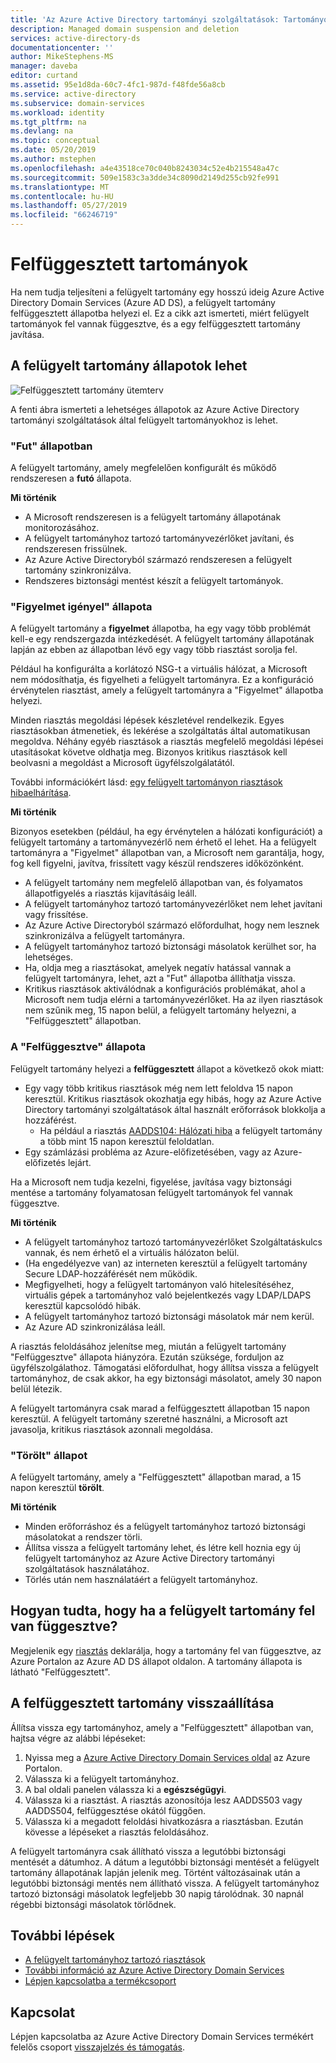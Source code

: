```yaml
---
title: 'Az Azure Active Directory tartományi szolgáltatások: Tartományok felfüggesztve |} A Microsoft Docs'
description: Managed domain suspension and deletion
services: active-directory-ds
documentationcenter: ''
author: MikeStephens-MS
manager: daveba
editor: curtand
ms.assetid: 95e1d8da-60c7-4fc1-987d-f48fde56a8cb
ms.service: active-directory
ms.subservice: domain-services
ms.workload: identity
ms.tgt_pltfrm: na
ms.devlang: na
ms.topic: conceptual
ms.date: 05/20/2019
ms.author: mstephen
ms.openlocfilehash: a4e43518ce70c040b8243034c52e4b215548a47c
ms.sourcegitcommit: 509e1583c3a3dde34c8090d2149d255cb92fe991
ms.translationtype: MT
ms.contentlocale: hu-HU
ms.lasthandoff: 05/27/2019
ms.locfileid: "66246719"
---
```

# <a name="suspended-domains"></a>Felfüggesztett tartományok
Ha nem tudja teljesíteni a felügyelt tartomány egy hosszú ideig Azure Active Directory Domain Services (Azure AD DS), a felügyelt tartomány felfüggesztett állapotba helyezi el. Ez a cikk azt ismerteti, miért felügyelt tartományok fel vannak függesztve, és a egy felfüggesztett tartomány javítása.


## <a name="states-your-managed-domain-can-be-in"></a>A felügyelt tartomány állapotok lehet

![Felfüggesztett tartomány ütemterv](media/active-directory-domain-services-suspension/suspension-timeline.PNG)

A fenti ábra ismerteti a lehetséges állapotok az Azure Active Directory tartományi szolgáltatások által felügyelt tartományokhoz is lehet.

### <a name="running-state"></a>"Fut" állapotban
A felügyelt tartomány, amely megfelelően konfigurált és működő rendszeresen a **futó** állapota.

**Mi történik**
* A Microsoft rendszeresen is a felügyelt tartomány állapotának monitorozásához.
* A felügyelt tartományhoz tartozó tartományvezérlőket javítani, és rendszeresen frissülnek.
* Az Azure Active Directoryból származó rendszeresen a felügyelt tartomány szinkronizálva.
* Rendszeres biztonsági mentést készít a felügyelt tartományok.


### <a name="needs-attention-state"></a>"Figyelmet igényel" állapota
A felügyelt tartomány a **figyelmet** állapotba, ha egy vagy több problémát kell-e egy rendszergazda intézkedését. A felügyelt tartomány állapotának lapján az ebben az állapotban lévő egy vagy több riasztást sorolja fel.

Például ha konfigurálta a korlátozó NSG-t a virtuális hálózat, a Microsoft nem módosíthatja, és figyelheti a felügyelt tartományra. Ez a konfiguráció érvénytelen riasztást, amely a felügyelt tartományra a "Figyelmet" állapotba helyezi.

Minden riasztás megoldási lépések készletével rendelkezik. Egyes riasztásokban átmenetiek, és lekérése a szolgáltatás által automatikusan megoldva. Néhány egyéb riasztások a riasztás megfelelő megoldási lépései utasításokat követve oldhatja meg. Bizonyos kritikus riasztások kell beolvasni a megoldást a Microsoft ügyfélszolgálatától.

További információkért lásd: [egy felügyelt tartományon riasztások hibaelhárítása](troubleshoot-alerts.md).

**Mi történik**

Bizonyos esetekben (például, ha egy érvénytelen a hálózati konfigurációt) a felügyelt tartomány a tartományvezérlő nem érhető el lehet. Ha a felügyelt tartományra a "Figyelmet" állapotban van, a Microsoft nem garantálja, hogy, fog kell figyelni, javítva, frissített vagy készül rendszeres időközönként.

* A felügyelt tartomány nem megfelelő állapotban van, és folyamatos állapotfigyelés a riasztás kijavításáig leáll.
* A felügyelt tartományhoz tartozó tartományvezérlőket nem lehet javítani vagy frissítése.
* Az Azure Active Directoryból származó előfordulhat, hogy nem lesznek szinkronizálva a felügyelt tartományra.
* A felügyelt tartományhoz tartozó biztonsági másolatok kerülhet sor, ha lehetséges.
* Ha, oldja meg a riasztásokat, amelyek negatív hatással vannak a felügyelt tartományra, lehet, azt a "Fut" állapotba állíthatja vissza.
* Kritikus riasztások aktiválódnak a konfigurációs problémákat, ahol a Microsoft nem tudja elérni a tartományvezérlőket. Ha az ilyen riasztások nem szűnik meg, 15 napon belül, a felügyelt tartomány helyezni, a "Felfüggesztett" állapotban.


### <a name="the-suspended-state"></a>A "Felfüggesztve" állapota
Felügyelt tartomány helyezi a **felfüggesztett** állapot a következő okok miatt:

* Egy vagy több kritikus riasztások még nem lett feloldva 15 napon keresztül. Kritikus riasztások okozhatja egy hibás, hogy az Azure Active Directory tartományi szolgáltatások által használt erőforrások blokkolja a hozzáférést.
    * Ha például a riasztás [AADDS104: Hálózati hiba](alert-nsg.md) a felügyelt tartomány a több mint 15 napon keresztül feloldatlan.
* Egy számlázási probléma az Azure-előfizetésében, vagy az Azure-előfizetés lejárt.

Ha a Microsoft nem tudja kezelni, figyelése, javítása vagy biztonsági mentése a tartomány folyamatosan felügyelt tartományok fel vannak függesztve.

**Mi történik**
* A felügyelt tartományhoz tartozó tartományvezérlőket Szolgáltatáskulcs vannak, és nem érhető el a virtuális hálózaton belül.
* (Ha engedélyezve van) az interneten keresztül a felügyelt tartomány Secure LDAP-hozzáférését nem működik.
* Megfigyelheti, hogy a felügyelt tartományon való hitelesítéséhez, virtuális gépek a tartományhoz való bejelentkezés vagy LDAP/LDAPS keresztül kapcsolódó hibák.
* A felügyelt tartományhoz tartozó biztonsági másolatok már nem kerül.
* Az Azure AD szinkronizálása leáll.

A riasztás feloldásához jelenítse meg, miután a felügyelt tartomány "Felfüggesztve" állapota hiányzóra. Ezután szüksége, forduljon az ügyfélszolgálathoz.
Támogatási előfordulhat, hogy állítsa vissza a felügyelt tartományhoz, de csak akkor, ha egy biztonsági másolatot, amely 30 napon belül létezik.

A felügyelt tartományra csak marad a felfüggesztett állapotban 15 napon keresztül. A felügyelt tartomány szeretné használni, a Microsoft azt javasolja, kritikus riasztások azonnali megoldása.


### <a name="deleted-state"></a>"Törölt" állapot
A felügyelt tartomány, amely a "Felfüggesztett" állapotban marad, a 15 napon keresztül **törölt**.

**Mi történik**
* Minden erőforráshoz és a felügyelt tartományhoz tartozó biztonsági másolatokat a rendszer törli.
* Állítsa vissza a felügyelt tartomány lehet, és létre kell hoznia egy új felügyelt tartományhoz az Azure Active Directory tartományi szolgáltatások használatához.
* Törlés után nem használatáért a felügyelt tartományhoz.


## <a name="how-do-you-know-if-your-managed-domain-is-suspended"></a>Hogyan tudta, hogy ha a felügyelt tartomány fel van függesztve?
Megjelenik egy [riasztás](troubleshoot-alerts.md) deklarálja, hogy a tartomány fel van függesztve, az Azure Portalon az Azure AD DS állapot oldalon. A tartomány állapota is látható "Felfüggesztett".


## <a name="restore-a-suspended-domain"></a>A felfüggesztett tartomány visszaállítása
Állítsa vissza egy tartományhoz, amely a "Felfüggesztett" állapotban van, hajtsa végre az alábbi lépéseket:

1. Nyissa meg a [Azure Active Directory Domain Services oldal](https://portal.azure.com/#blade/HubsExtension/Resources/resourceType/Microsoft.AAD%2FdomainServices) az Azure Portalon.
2. Válassza ki a felügyelt tartományhoz.
3. A bal oldali panelen válassza ki a **egészségügyi**.
4. Válassza ki a riasztást. A riasztás azonosítója lesz AADDS503 vagy AADDS504, felfüggesztése okától függően.
5. Válassza ki a megadott feloldási hivatkozásra a riasztásban. Ezután kövesse a lépéseket a riasztás feloldásához.

A felügyelt tartományra csak állítható vissza a legutóbbi biztonsági mentését a dátumhoz. A dátum a legutóbbi biztonsági mentését a felügyelt tartomány állapotának lapján jelenik meg. Történt változásainak után a legutóbbi biztonsági mentés nem állítható vissza. A felügyelt tartományhoz tartozó biztonsági másolatok legfeljebb 30 napig tárolódnak. 30 napnál régebbi biztonsági másolatok törlődnek.


## <a name="next-steps"></a>További lépések
- [A felügyelt tartományhoz tartozó riasztások](troubleshoot-alerts.md)
- [További információ az Azure Active Directory Domain Services](overview.md)
- [Lépjen kapcsolatba a termékcsoport](contact-us.md)

## <a name="contact-us"></a>Kapcsolat
Lépjen kapcsolatba az Azure Active Directory Domain Services termékért felelős csoport [visszajelzés és támogatás](contact-us.md).
